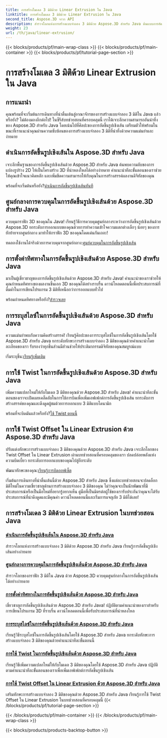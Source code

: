 ```yaml
---
title: การสร้างโมเดล 3 มิติด้วย Linear Extrusion ใน Java
linktitle: การสร้างโมเดล 3 มิติด้วย Linear Extrusion ใน Java
second_title: Aspose.3D จาวา API
description: สำรวจโลกแห่งการสร้างแบบจำลอง 3 มิติด้วย Aspose.3D สำหรับ Java ต้นแบบการอัดขึ้นรูปเชิงเส้นอย่างง่ายดาย ศูนย์ควบคุม กำหนดทิศทาง ระบุสไลซ์ ใช้การบิด และอื่นๆ อีกมากมาย!
weight: 23
url: /th/java/linear-extrusion/
---
```


{{< blocks/products/pf/main-wrap-class >}}
{{< blocks/products/pf/main-container >}}
{{< blocks/products/pf/tutorial-page-section >}}

# การสร้างโมเดล 3 มิติด้วย Linear Extrusion ใน Java

## การแนะนำ


คุณพร้อมที่จะเริ่มต้นการเดินทางที่น่าตื่นเต้นสู่อาณาจักรของการสร้างแบบจำลอง 3 มิติใน Java แล้วหรือยัง? ไม่ต้องมองอีกต่อไป! ในซีรีส์บทช่วยสอนที่ครอบคลุมนี้ เราได้เจาะลึกความสามารถอันน่าทึ่งของ Aspose.3D สำหรับ Java โดยเน้นไปที่ศิลปะของการอัดขึ้นรูปเชิงเส้น เตรียมตัวให้พร้อมในขณะที่เราแนะนำคุณผ่านความซับซ้อนของการสร้างแบบจำลอง 3 มิติที่น่าทึ่งด้วยความแม่นยำและง่ายดาย

## ดำเนินการอัดขึ้นรูปเชิงเส้นใน Aspose.3D สำหรับ Java

เจาะลึกพื้นฐานของการอัดขึ้นรูปเชิงเส้นด้วย Aspose.3D สำหรับ Java ค้นพบความลับของการแปลงรูปร่าง 2D ให้เป็นโครงสร้าง 3D ที่น่าหลงใหลได้อย่างง่ายดาย คำแนะนำทีละขั้นตอนของเราช่วยให้คุณเข้าใจแนวคิดหลัก และเพิ่มขีดความสามารถให้กับคุณในการสร้างสรรค์ผลงานดิจิทัลของคุณ

 พร้อมที่จะเริ่มต้นหรือยัง?[ดำเนินการอัดขึ้นรูปเชิงเส้นทันที](./performing-linear-extrusion/)

## ศูนย์กลางการควบคุมในการอัดขึ้นรูปเชิงเส้นด้วย Aspose.3D สำหรับ Java

ควบคุมกราฟิก 3D ของคุณใน Java! เรียนรู้วิธีการควบคุมศูนย์กลางระหว่างการอัดขึ้นรูปเชิงเส้นด้วย Aspose.3D ยกระดับการออกแบบของคุณด้วยการทำความเข้าใจความแตกต่างเล็กๆ น้อยๆ ของการยักย้ายจากศูนย์กลาง มาทำให้กราฟิก 3D ของคุณโดดเด่นกันเถอะ!

 ทดลองใช้งานได้จริงด้วยการควบคุมจากศูนย์กลาง:[ศูนย์ควบคุมในการอัดขึ้นรูปเชิงเส้น](./controlling-center/)

## การตั้งค่าทิศทางในการอัดขึ้นรูปเชิงเส้นด้วย Aspose.3D สำหรับ Java

มาเป็นผู้เชี่ยวชาญของการอัดขึ้นรูปเชิงเส้นด้วย Aspose.3D สำหรับ Java! คำแนะนำของเราช่วยให้คุณกำหนดทิศทางของผลงานชิ้นเอก 3D ของคุณได้อย่างราบรื่น ดาวน์โหลดตอนนี้เพื่อประสบการณ์ที่ดื่มด่ำในการเขียนโปรแกรม 3 มิติที่เหนือกว่าการออกแบบทั่วไป

 พร้อมกำหนดทิศทางหรือยัง?[สำรวจเลย](./setting-direction/)

## การระบุสไลซ์ในการอัดขึ้นรูปเชิงเส้นด้วย Aspose.3D สำหรับ Java

ความแม่นยำพบกับความคิดสร้างสรรค์! เรียนรู้ศิลปะของการระบุสไลซ์ในการอัดขึ้นรูปเชิงเส้นโดยใช้ Aspose.3D สำหรับ Java ยกระดับทักษะการสร้างแบบจำลอง 3 มิติของคุณด้วยคำแนะนำโดยละเอียดของเรา รับรองว่าทุกชิ้นส่วนมีส่วนช่วยให้ประติมากรรมดิจิทัลของคุณสมบูรณ์แบบ

 เริ่มระบุชิ้น:[เรียนรู้เพิ่มเติม](./specifying-slices/)

## การใช้ Twist ในการอัดขึ้นรูปเชิงเส้นด้วย Aspose.3D สำหรับ Java

เพิ่มความแปลกใหม่ให้กับโมเดล 3 มิติของคุณด้วย Aspose.3D สำหรับ Java! คำแนะนำทีละขั้นตอนของเราจะเปิดเผยเคล็ดลับในการใช้การบิดเพื่อเพิ่มเอฟเฟกต์การอัดขึ้นรูปเชิงเส้น ยกระดับการสร้างสรรค์ของคุณและดึงดูดผู้ชมด้วยการออกแบบ 3 มิติแบบไดนามิก

 พร้อมที่จะบิดมันแล้วหรือยัง?[ใช้ Twist ตอนนี้](./applying-twist/)

## การใช้ Twist Offset ใน Linear Extrusion ด้วย Aspose.3D สำหรับ Java

ปรับแต่งทักษะการสร้างแบบจำลอง 3 มิติของคุณด้วย Aspose.3D สำหรับ Java เจาะลึกโลกของ Twist Offset ใน Linear Extrusion ผ่านบทช่วยสอนที่ครอบคลุมของเรา ปลดปล่อยพลังแห่งความบิดเบี้ยว ยกระดับการออกแบบของคุณไปสู่อีกระดับ

 พัฒนาทักษะของคุณ:[เรียนรู้การบิดออฟเซ็ต](./using-twist-offset/)

เริ่มต้นการเดินทางที่น่าตื่นเต้นนี้ด้วย Aspose.3D สำหรับ Java ซึ่งแต่ละบทช่วยสอนจะปลดล็อกมิติใหม่ในความเชี่ยวชาญด้านการสร้างแบบจำลอง 3 มิติของคุณ ไม่ว่าคุณจะเป็นนักพัฒนาที่มีประสบการณ์หรือเป็นมือใหม่ที่อยากรู้อยากเห็น คู่มือที่เป็นมิตรต่อผู้ใช้ของเรารับประกันว่าคุณจะได้รับประสบการณ์ที่น่าดึงดูดและมีคุณค่า ดาวน์โหลดตอนนี้และเริ่มการผจญภัย 3 มิติได้เลย!
## การสร้างโมเดล 3 มิติด้วย Linear Extrusion ในบทช่วยสอน Java
### [ดำเนินการอัดขึ้นรูปเชิงเส้นใน Aspose.3D สำหรับ Java](./performing-linear-extrusion/)
สำรวจโลกแห่งการสร้างแบบจำลอง 3 มิติด้วย Aspose.3D สำหรับ Java เรียนรู้การอัดขึ้นรูปเชิงเส้นอย่างง่ายดาย
### [ศูนย์กลางการควบคุมในการอัดขึ้นรูปเชิงเส้นด้วย Aspose.3D สำหรับ Java](./controlling-center/)
สำรวจโลกของกราฟิก 3 มิติใน Java ด้วย Aspose.3D ควบคุมศูนย์กลางในการอัดขึ้นรูปเชิงเส้นได้อย่างง่ายดาย
### [การตั้งค่าทิศทางในการอัดขึ้นรูปเชิงเส้นด้วย Aspose.3D สำหรับ Java](./setting-direction/)
เชี่ยวชาญการอัดขึ้นรูปเชิงเส้นด้วย Aspose.3D สำหรับ Java! ปฏิบัติตามคำแนะนำของเราสำหรับการเขียนโปรแกรม 3D ที่ราบรื่น ดาวน์โหลดตอนนี้เพื่อรับประสบการณ์ที่น่าหลงใหล
### [การระบุสไลซ์ในการอัดขึ้นรูปเชิงเส้นด้วย Aspose.3D สำหรับ Java](./specifying-slices/)
เรียนรู้วิธีระบุสไลซ์ในการอัดขึ้นรูปเชิงเส้นโดยใช้ Aspose.3D สำหรับ Java ยกระดับทักษะการสร้างแบบจำลอง 3 มิติของคุณด้วยคำแนะนำทีละขั้นตอนนี้
### [การใช้ Twist ในการอัดขึ้นรูปเชิงเส้นด้วย Aspose.3D สำหรับ Java](./applying-twist/)
เรียนรู้วิธีเพิ่มความแปลกใหม่ให้กับโมเดล 3 มิติของคุณโดยใช้ Aspose.3D สำหรับ Java ปฏิบัติตามคำแนะนำทีละขั้นตอนของเราเพื่อเพิ่มเอฟเฟกต์การอัดขึ้นรูปเชิงเส้น
### [การใช้ Twist Offset ใน Linear Extrusion ด้วย Aspose.3D สำหรับ Java](./using-twist-offset/)
เสริมทักษะการสร้างแบบจำลอง 3 มิติของคุณด้วย Aspose.3D สำหรับ Java เรียนรู้การใช้ Twist Offset ใน Linear Extrusion ในบทช่วยสอนที่ครอบคลุมนี้
{{< /blocks/products/pf/tutorial-page-section >}}

{{< /blocks/products/pf/main-container >}}
{{< /blocks/products/pf/main-wrap-class >}}

{{< blocks/products/products-backtop-button >}}
